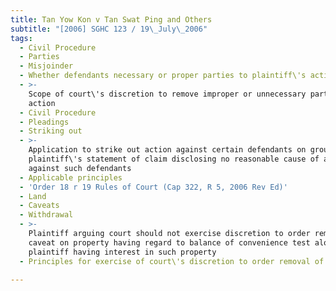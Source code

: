 ```yaml
---
title: Tan Yow Kon v Tan Swat Ping and Others
subtitle: "[2006] SGHC 123 / 19\_July\_2006"
tags:
  - Civil Procedure
  - Parties
  - Misjoinder
  - Whether defendants necessary or proper parties to plaintiff\'s action
  - >-
    Scope of court\'s discretion to remove improper or unnecessary parties to
    action
  - Civil Procedure
  - Pleadings
  - Striking out
  - >-
    Application to strike out action against certain defendants on ground that
    plaintiff\'s statement of claim disclosing no reasonable cause of action
    against such defendants
  - Applicable principles
  - 'Order 18 r 19 Rules of Court (Cap 322, R 5, 2006 Rev Ed)'
  - Land
  - Caveats
  - Withdrawal
  - >-
    Plaintiff arguing court should not exercise discretion to order removal of
    caveat on property having regard to balance of convenience test alone as
    plaintiff having interest in such property
  - Principles for exercise of court\'s discretion to order removal of caveat

---
```


